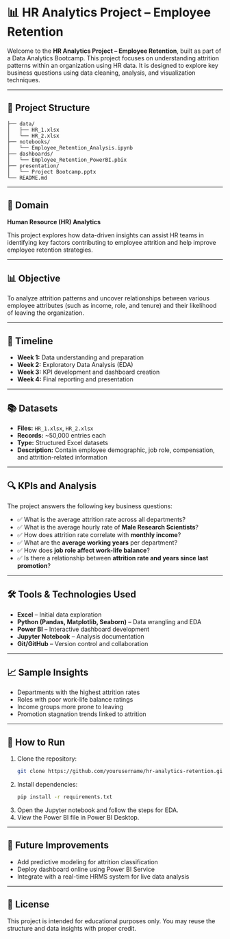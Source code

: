 
# 📊 HR Analytics Project – Employee Retention

Welcome to the **HR Analytics Project – Employee Retention**, built as part of a Data Analytics Bootcamp. This project focuses on understanding attrition patterns within an organization using HR data. It is designed to explore key business questions using data cleaning, analysis, and visualization techniques.

---

## 📁 Project Structure

```plaintext
├── data/
│   ├── HR_1.xlsx
│   └── HR_2.xlsx
├── notebooks/
│   └── Employee_Retention_Analysis.ipynb
├── dashboards/
│   └── Employee_Retention_PowerBI.pbix
├── presentation/
│   └── Project Bootcamp.pptx
└── README.md
```

---

## 🧠 Domain

**Human Resource (HR) Analytics**

This project explores how data-driven insights can assist HR teams in identifying key factors contributing to employee attrition and help improve employee retention strategies.

---

## 📊 Objective

To analyze attrition patterns and uncover relationships between various employee attributes (such as income, role, and tenure) and their likelihood of leaving the organization.

---

## 📅 Timeline

- **Week 1:** Data understanding and preparation
- **Week 2:** Exploratory Data Analysis (EDA)
- **Week 3:** KPI development and dashboard creation
- **Week 4:** Final reporting and presentation

---

## 📚 Datasets

- **Files:** `HR_1.xlsx`, `HR_2.xlsx`
- **Records:** ~50,000 entries each
- **Type:** Structured Excel datasets
- **Description:** Contain employee demographic, job role, compensation, and attrition-related information

---

## 🔍 KPIs and Analysis

The project answers the following key business questions:

- ✅ What is the average attrition rate across all departments?
- ✅ What is the average hourly rate of **Male Research Scientists**?
- ✅ How does attrition rate correlate with **monthly income**?
- ✅ What are the **average working years** per department?
- ✅ How does **job role affect work-life balance**?
- ✅ Is there a relationship between **attrition rate and years since last promotion**?

---

## 🛠️ Tools & Technologies Used

- **Excel** – Initial data exploration
- **Python (Pandas, Matplotlib, Seaborn)** – Data wrangling and EDA
- **Power BI** – Interactive dashboard development
- **Jupyter Notebook** – Analysis documentation
- **Git/GitHub** – Version control and collaboration

---

## 📈 Sample Insights

- Departments with the highest attrition rates
- Roles with poor work-life balance ratings
- Income groups more prone to leaving
- Promotion stagnation trends linked to attrition

---

## 📂 How to Run

1. Clone the repository:
   ```bash
   git clone https://github.com/yourusername/hr-analytics-retention.git
   ```
2. Install dependencies:
   ```bash
   pip install -r requirements.txt
   ```
3. Open the Jupyter notebook and follow the steps for EDA.
4. View the Power BI file in Power BI Desktop.

---

## 🧠 Future Improvements

- Add predictive modeling for attrition classification
- Deploy dashboard online using Power BI Service
- Integrate with a real-time HRMS system for live data analysis

---

## 📢 License

This project is intended for educational purposes only. You may reuse the structure and data insights with proper credit.
